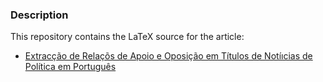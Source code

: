 ### Description

This repository contains the LaTeX source for the article:
- [Extracção de Relaçõs de Apoio e Oposição em Títulos de Notíıcias de Política em Português](https://www.davidsbatista.net/assets/documents/publications/politiquices_dsbatista_20230705.pdf)
